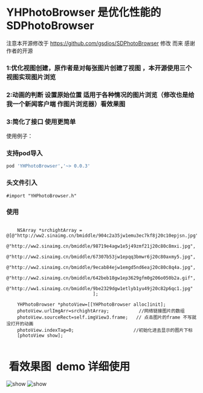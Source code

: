 # YHPhotoBrowser 是优化性能的 SDPhotoBrowser

注意本开源修改于 
https://github.com/gsdios/SDPhotoBrowser 修改
而来 感谢作者的开源

### 1:优化视图创建，原作者是对每张图片创建了视图 ，本开源使用三个视图实现图片浏览

### 2:动画的判断 设置原始位置 适用于各种情况的图片浏览（修改也是给我一个新闻客户端 作图片浏览器）看效果图

### 3:简化了接口 使用更简单



使用例子：
### 支持pod导入
```ruby
pod 'YHPhotoBrowser','~> 0.0.3'
```


###  头文件引入

```objc
#import "YHPhotoBrowser.h"
```

### 使用

```objc
    
    NSArray *srchightArray = @[@"http://ww2.sinaimg.cn/bmiddle/904c2a35jw1emu3ec7kf8j20c10epjsn.jpg",
                               @"http://ww2.sinaimg.cn/bmiddle/98719e4agw1e5j49zmf21j20c80c8mxi.jpg",
                               @"http://ww2.sinaimg.cn/bmiddle/67307b53jw1epqq3bmwr6j20c80axmy5.jpg",
                               @"http://ww2.sinaimg.cn/bmiddle/9ecab84ejw1emgd5nd6eaj20c80c8q4a.jpg",
                               @"http://ww2.sinaimg.cn/bmiddle/642beb18gw1ep3629gfm0g206o050b2a.gif",
                               @"http://ww1.sinaimg.cn/bmiddle/9be2329dgw1etlyb1yu49j20c82p6qc1.jpg"
                                ];

    YHPhotoBrowser *photoView=[[YHPhotoBrowser alloc]init];
    photoView.urlImgArr=srchightArray;           //网络链接图片的数组
    photoView.sourceRect=self.imgView3.frame;   // 点击图片的frame 不写就没打开的动画
    photoView.indexTag=0;                      //初始化进去显示的图片下标
    [photoView show];
 
```
#  看效果图  demo 详细使用

 <img src="https://raw.githubusercontent.com/hackxhj/YHPhotoBrowser/master/png/mem.png" alt="show" title="show">
 
 <img src="https://raw.githubusercontent.com/hackxhj/YHPhotoBrowser/master/png/ok.gif" alt="show" title="show">

 
